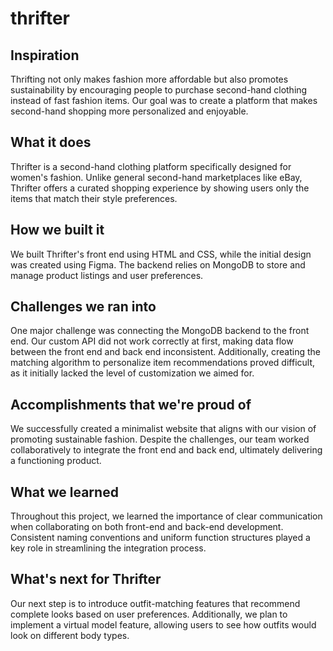 # thrifter
## Inspiration
Thrifting not only makes fashion more affordable but also promotes sustainability by encouraging people to purchase second-hand clothing instead of fast fashion items. Our goal was to create a platform that makes second-hand shopping more personalized and enjoyable.

## What it does
Thrifter is a second-hand clothing platform specifically designed for women's fashion. Unlike general second-hand marketplaces like eBay, Thrifter offers a curated shopping experience by showing users only the items that match their style preferences.

## How we built it
We built Thrifter's front end using HTML and CSS, while the initial design was created using Figma. The backend relies on MongoDB to store and manage product listings and user preferences.

## Challenges we ran into
One major challenge was connecting the MongoDB backend to the front end. Our custom API did not work correctly at first, making data flow between the front end and back end inconsistent. Additionally, creating the matching algorithm to personalize item recommendations proved difficult, as it initially lacked the level of customization we aimed for.

## Accomplishments that we're proud of
We successfully created a minimalist website that aligns with our vision of promoting sustainable fashion. Despite the challenges, our team worked collaboratively to integrate the front end and back end, ultimately delivering a functioning product.

## What we learned
Throughout this project, we learned the importance of clear communication when collaborating on both front-end and back-end development. Consistent naming conventions and uniform function structures played a key role in streamlining the integration process.

## What's next for Thrifter 
Our next step is to introduce outfit-matching features that recommend complete looks based on user preferences. Additionally, we plan to implement a virtual model feature, allowing users to see how outfits would look on different body types.
